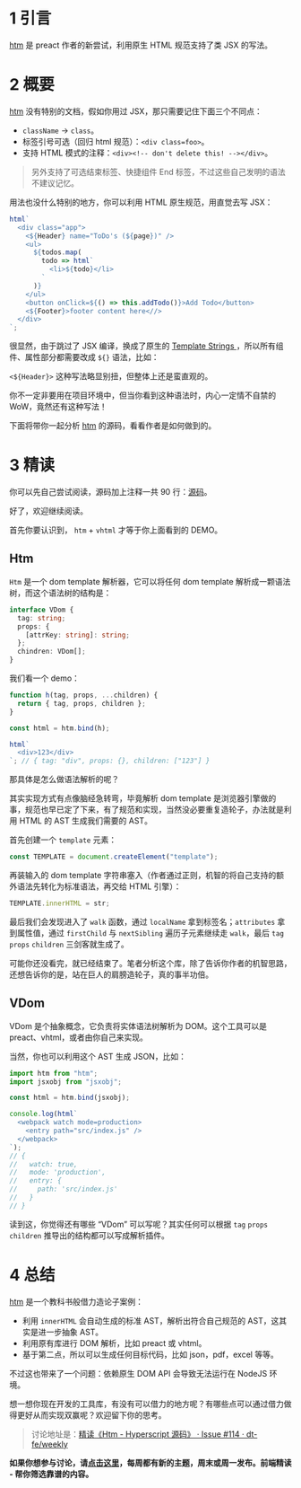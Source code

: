 # 1 引言

[htm](https://github.com/developit/htm) 是 preact 作者的新尝试，利用原生 HTML 规范支持了类 JSX 的写法。

# 2 概要

[htm](https://github.com/developit/htm) 没有特别的文档，假如你用过 JSX，那只需要记住下面三个不同点：

- `className` -> `class`。
- 标签引号可选（回归 html 规范）：`<div class=foo>`。
- 支持 HTML 模式的注释：`<div><!-- don't delete this! --></div>`。

> 另外支持了可选结束标签、快捷组件 End 标签，不过这些自己发明的语法不建议记忆。

用法也没什么特别的地方，你可以利用 HTML 原生规范，用直觉去写 JSX：

```js
html`
  <div class="app">
    <${Header} name="ToDo's (${page})" />
    <ul>
      ${todos.map(
        todo => html`
          <li>${todo}</li>
        `
      )}
    </ul>
    <button onClick=${() => this.addTodo()}>Add Todo</button>
    <${Footer}>footer content here<//>
  </div>
`;
```

很显然，由于跳过了 JSX 编译，换成了原生的 [Template Strings ](https://developer.mozilla.org/zh-CN/docs/Web/JavaScript/Reference/template_strings) ，所以所有组件、属性部分都需要改成 `${}` 语法，比如：

`<${Header}>` 这种写法略显别扭，但整体上还是蛮直观的。

你不一定非要用在项目环境中，但当你看到这种语法时，内心一定情不自禁的 WoW，竟然还有这种写法！

下面将带你一起分析 [htm](https://github.com/developit/htm) 的源码，看看作者是如何做到的。

# 3 精读

你可以先自己尝试阅读，源码加上注释一共 90 行：[源码](https://github.com/developit/htm/blob/master/src/index.mjs)。

好了，欢迎继续阅读。

首先你要认识到， `htm` + `vhtml` 才等于你上面看到的 DEMO。

## Htm

`Htm` 是一个 dom template 解析器，它可以将任何 dom template 解析成一颗语法树，而这个语法树的结构是：

```typescript
interface VDom {
  tag: string;
  props: {
    [attrKey: string]: string;
  };
  chindren: VDom[];
}
```

我们看一个 demo：

```js
function h(tag, props, ...children) {
  return { tag, props, children };
}

const html = htm.bind(h);

html`
  <div>123</div>
`; // { tag: "div", props: {}, children: ["123"] }
```

那具体是怎么做语法解析的呢？

其实实现方式有点像脑经急转弯，毕竟解析 dom template 是浏览器引擎做的事，规范也早已定了下来，有了规范和实现，当然没必要重复造轮子，办法就是利用 HTML 的 AST 生成我们需要的 AST。

首先创建一个 `template` 元素：

```js
const TEMPLATE = document.createElement("template");
```

再装输入的 dom template 字符串塞入（作者通过正则，机智的将自己支持的额外语法先转化为标准语法，再交给 HTML 引擎）：

```js
TEMPLATE.innerHTML = str;
```

最后我们会发现进入了 `walk` 函数，通过 `localName` 拿到标签名；`attributes` 拿到属性值，通过 `firstChild` 与 `nextSibling` 遍历子元素继续走 `walk`，最后 `tag` `props` `children` 三剑客就生成了。

可能你还没看完，就已经结束了。笔者分析这个库，除了告诉你作者的机智思路，还想告诉你的是，站在巨人的肩膀造轮子，真的事半功倍。

## VDom

VDom 是个抽象概念，它负责将实体语法树解析为 DOM。这个工具可以是 preact、vhtml，或者由你自己来实现。

当然，你也可以利用这个 AST 生成 JSON，比如：

```javascript
import htm from "htm";
import jsxobj from "jsxobj";

const html = htm.bind(jsxobj);

console.log(html`
  <webpack watch mode=production>
    <entry path="src/index.js" />
  </webpack>
`);
// {
//   watch: true,
//   mode: 'production',
//   entry: {
//     path: 'src/index.js'
//   }
// }
```

读到这，你觉得还有哪些 “VDom” 可以写呢？其实任何可以根据 `tag` `props` `children` 推导出的结构都可以写成解析插件。

# 4 总结

[htm](https://github.com/developit/htm) 是一个教科书般借力造论子案例：

- 利用 `innerHTML` 会自动生成的标准 AST，解析出符合自己规范的 AST，这其实是进一步抽象 AST。
- 利用原有库进行 DOM 解析，比如 preact 或 vhtml。
- 基于第二点，所以可以生成任何目标代码，比如 json，pdf，excel 等等。

不过这也带来了一个问题：依赖原生 DOM API 会导致无法运行在 NodeJS 环境。

想一想你现在开发的工具库，有没有可以借力的地方呢？有哪些点可以通过借力做得更好从而实现双赢呢？欢迎留下你的思考。

> 讨论地址是：[精读《Htm - Hyperscript 源码》 · Issue #114 · dt-fe/weekly](https://github.com/dt-fe/weekly/issues/114)

**如果你想参与讨论，请[点击这里](https://github.com/dt-fe/weekly)，每周都有新的主题，周末或周一发布。前端精读 - 帮你筛选靠谱的内容。**
